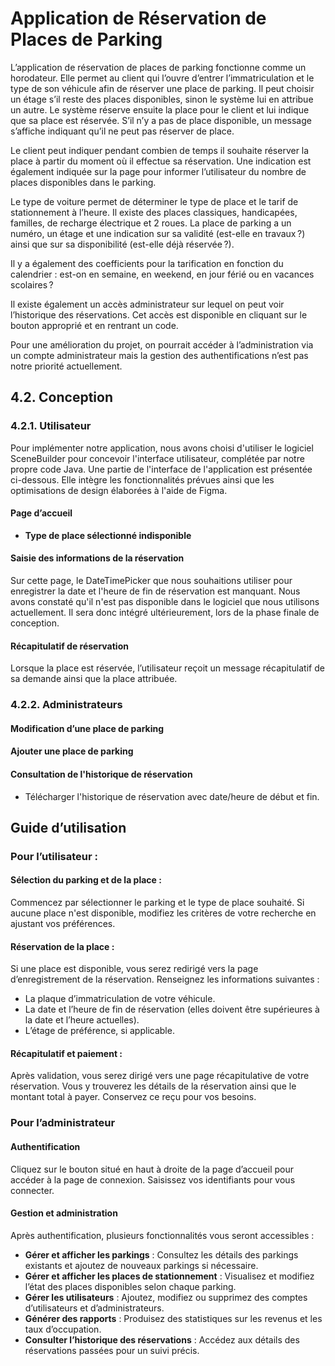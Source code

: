 # Application de Réservation de Places de Parking

L’application de réservation de places de parking fonctionne comme un horodateur. Elle permet au client qui l’ouvre d’entrer l’immatriculation et le type de son véhicule afin de réserver une place de parking. Il peut choisir un étage s’il reste des places disponibles, sinon le système lui en attribue un autre. Le système réserve ensuite la place pour le client et lui indique que sa place est réservée. S’il n’y a pas de place disponible, un message s’affiche indiquant qu’il ne peut pas réserver de place.

Le client peut indiquer pendant combien de temps il souhaite réserver la place à partir du moment où il effectue sa réservation. Une indication est également indiquée sur la page pour informer l’utilisateur du nombre de places disponibles dans le parking.

Le type de voiture permet de déterminer le type de place et le tarif de stationnement à l’heure. Il existe des places classiques, handicapées, familles, de recharge électrique et 2 roues. La place de parking a un numéro, un étage et une indication sur sa validité (est-elle en travaux ?) ainsi que sur sa disponibilité (est-elle déjà réservée ?).

Il y a également des coefficients pour la tarification en fonction du calendrier : est-on en semaine, en weekend, en jour férié ou en vacances scolaires ?

Il existe également un accès administrateur sur lequel on peut voir l’historique des réservations. Cet accès est disponible en cliquant sur le bouton approprié et en rentrant un code.

Pour une amélioration du projet, on pourrait accéder à l’administration via un compte administrateur mais la gestion des authentifications n’est pas notre priorité actuellement.

## 4.2. Conception

### 4.2.1. Utilisateur

Pour implémenter notre application, nous avons choisi d'utiliser le logiciel SceneBuilder pour concevoir l'interface utilisateur, complétée par notre propre code Java. Une partie de l'interface de l'application est présentée ci-dessous. Elle intègre les fonctionnalités prévues ainsi que les optimisations de design élaborées à l'aide de Figma.

#### Page d’accueil
- **Type de place sélectionné indisponible**

#### Saisie des informations de la réservation
Sur cette page, le DateTimePicker que nous souhaitions utiliser pour enregistrer la date et l'heure de fin de réservation est manquant. Nous avons constaté qu'il n'est pas disponible dans le logiciel que nous utilisons actuellement. Il sera donc intégré ultérieurement, lors de la phase finale de conception.

#### Récapitulatif de réservation
Lorsque la place est réservée, l’utilisateur reçoit un message récapitulatif de sa demande ainsi que la place attribuée.

### 4.2.2. Administrateurs

#### Modification d’une place de parking

#### Ajouter une place de parking

#### Consultation de l'historique de réservation
- Télécharger l'historique de réservation avec date/heure de début et fin.

## Guide d’utilisation

### Pour l’utilisateur :

#### Sélection du parking et de la place :
Commencez par sélectionner le parking et le type de place souhaité. Si aucune place n'est disponible, modifiez les critères de votre recherche en ajustant vos préférences.

#### Réservation de la place :
Si une place est disponible, vous serez redirigé vers la page d’enregistrement de la réservation.
Renseignez les informations suivantes :
- La plaque d’immatriculation de votre véhicule.
- La date et l’heure de fin de réservation (elles doivent être supérieures à la date et l’heure actuelles).
- L’étage de préférence, si applicable.

#### Récapitulatif et paiement :
Après validation, vous serez dirigé vers une page récapitulative de votre réservation.
Vous y trouverez les détails de la réservation ainsi que le montant total à payer.
Conservez ce reçu pour vos besoins.

### Pour l’administrateur

#### Authentification
Cliquez sur le bouton situé en haut à droite de la page d’accueil pour accéder à la page de connexion. Saisissez vos identifiants pour vous connecter.

#### Gestion et administration
Après authentification, plusieurs fonctionnalités vous seront accessibles :
- **Gérer et afficher les parkings** : Consultez les détails des parkings existants et ajoutez de nouveaux parkings si nécessaire.
- **Gérer et afficher les places de stationnement** : Visualisez et modifiez l’état des places disponibles selon chaque parking.
- **Gérer les utilisateurs** : Ajoutez, modifiez ou supprimez des comptes d’utilisateurs et d’administrateurs.
- **Générer des rapports** : Produisez des statistiques sur les revenus et les taux d’occupation.
- **Consulter l’historique des réservations** : Accédez aux détails des réservations passées pour un suivi précis.
